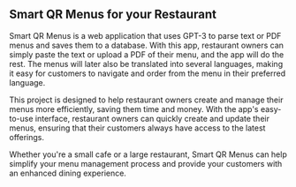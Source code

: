 ## Smart QR Menus for your Restaurant

Smart QR Menus is a web application that uses GPT-3 to parse text or PDF menus and saves them to a database. With this app, restaurant owners can simply paste the text or upload a PDF of their menu, and the app will do the rest. The menus will later also be translated into several languages, making it easy for customers to navigate and order from the menu in their preferred language.

This project is designed to help restaurant owners create and manage their menus more efficiently, saving them time and money. With the app's easy-to-use interface, restaurant owners can quickly create and update their menus, ensuring that their customers always have access to the latest offerings.

Whether you're a small cafe or a large restaurant, Smart QR Menus can help simplify your menu management process and provide your customers with an enhanced dining experience.
